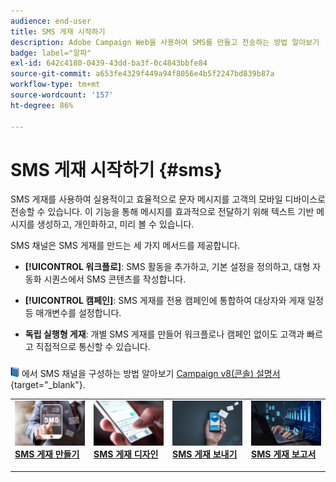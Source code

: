 ```yaml
---
audience: end-user
title: SMS 게재 시작하기
description: Adobe Campaign Web을 사용하여 SMS를 만들고 전송하는 방법 알아보기
badge: label="알파"
exl-id: 642c4180-0439-43dd-ba3f-0c4843bbfe84
source-git-commit: a653fe4329f449a94f8056e4b5f2247bd839b87a
workflow-type: tm+mt
source-wordcount: '157'
ht-degree: 86%

---
```


# SMS 게재 시작하기 {#sms}

SMS 게재를 사용하여 실용적이고 효율적으로 문자 메시지를 고객의 모바일 디바이스로 전송할 수 있습니다. 이 기능을 통해 메시지를 효과적으로 전달하기 위해 텍스트 기반 메시지를 생성하고, 개인화하고, 미리 볼 수 있습니다.

SMS 채널은 SMS 게재를 만드는 세 가지 메서드를 제공합니다.

* **[!UICONTROL 워크플로]**: SMS 활동을 추가하고, 기본 설정을 정의하고, 대형 자동화 시퀀스에서 SMS 콘텐츠를 작성합니다.

* **[!UICONTROL 캠페인]**: SMS 게재를 전용 캠페인에 통합하여 대상자와 게재 일정 등 매개변수를 설정합니다.

* **독립 실행형 게재**: 개별 SMS 게재를 만들어 워크플로나 캠페인 없이도 고객과 빠르고 직접적으로 통신할 수 있습니다.

![](../assets/do-not-localize/book.png) 에서 SMS 채널을 구성하는 방법 알아보기 [Campaign v8(콘솔) 설명서](https://experienceleague.adobe.com/docs/campaign/campaign-v8/campaigns/send/sms.html){target="_blank"}.

<table style="table-layout:fixed"><tr style="border: 0;">
<td>
<a href="create-sms.md">
<img alt="리드" src="assets/do-not-localize/create_sms.png">
</a>
<div><a href="create-sms.md"><strong>SMS 게재 만들기</strong>
</div>
<p>
</td>
<td>
<a href="content-sms.md">
<img alt="저빈도" src="assets/do-not-localize/design_sms.png">
</a>
<div>
<a href="content-sms.md"><strong>SMS 게재 디자인<strong></strong></a>
</div>
<p></td>
<td>
<a href="send-sms.md">
<img alt="유효성 검사" src="assets/do-not-localize/send_sms.png">
</a>
<div>
<a href="send-sms.md"><strong>SMS 게재 보내기</strong></a>
</div>
<p>
</td>
<td>
<a href="send-sms.md">
<img alt="유효성 검사" src="assets/do-not-localize/report_sms.jpeg">
</a>
<div>
<a href="send-sms.md"><strong>SMS 게재 보고서</strong></a>
</div>
<p>
</td>
</tr></table>

